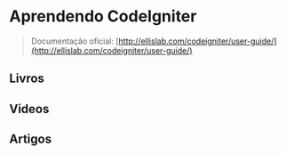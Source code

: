 # Aprendendo CodeIgniter

> Documentação oficial: [http://ellislab.com/codeigniter/user-guide/](http://ellislab.com/codeigniter/user-guide/)

## Livros

## Videos

## Artigos
